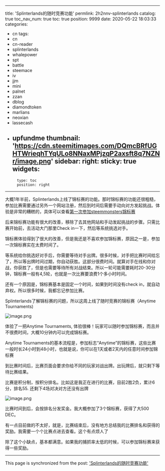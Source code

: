 
---
title: 'Splinterlands的随时竞赛功能'
permlink: 2h2nnv-splinterlands
catalog: true
toc_nav_num: true
toc: true
position: 9999
date: 2020-05-22 18:03:33
categories:
- cn
tags:
- cn
- cn-reader
- splinterlands
- whalepower
- spt
- battle
- steemace
- iv
- jjm
- mini
- palnet
- zzan
- dblog
- diamondtoken
- marlians
- neoxian
- lassecash
- upfundme
thumbnail: 'https://cdn.steemitimages.com/DQmcBRfUGHTWrieqhTYqULo8NNaxMPjzqP2axsft8q7NZNr/image.png'
sidebar:
    right:
        sticky: true
widgets:
    -
        type: toc
        position: right
---


大概1年半前，Splinterlands上线了锦标赛的功能。那时锦标赛的功能还很粗糙，参加比赛需要通过另外一个网站注册，然后到时间后需要手动向对方发起挑战。体验是非常的糟糕的，具体可以查看[第一次参加steemmonsters锦标赛](https://steem.buzz/cn/@ericet/steemmonsters-exxgkcsj)

后来锦标赛功能有很大的改善，移除了去其他网站和手动发起挑战的步骤。只需比赛开始前，去活动大门那里Check in一下，然后等系统挑选对手。

锦标赛体验得到了很大的改善，但是我还是不喜欢参加锦标赛，原因之一是，参加一次锦标赛实在太费时间了。

等系统给你挑选好对手后，你需要等待对手出牌。很多时候，对手把比赛时间给忘了，所以等出牌时间过期，你自动获胜。这部分很费时间。就算对手在线和你对战，你获胜了，但是也需要等待所有对战结束。所以一轮可能需要耗时20-30分钟，锦标赛一般有4,5轮，也就是一次比赛要浪费1个多小时时间。

还有一个原因是，锦标赛基本是固定一个时间，如果到时间没有check in，就自动弃权。所以很多时候，我都忘记参加比赛。

Splinterlands了解锦标赛的问题，所以这周上线了随时竞赛的锦标赛（Anytime Tournaments)


![image.png](https://cdn.steemitimages.com/DQmcBRfUGHTWrieqhTYqULo8NNaxMPjzqP2axsft8q7NZNr/image.png)

体验了一把Anytime Tournaments, 体验很棒！玩家可以随时参加锦标赛，而且并不很费时间，大概10分钟内可以完成锦标赛。

Anytime Tournaments的基本流程是，参加标志“Anytime”的锦标赛，这些比赛一般时长24小时到48小时，也就是说，你可以在1天或者2天内的任意时间参加锦标赛

到比赛时间后，比赛页面会要求你给不同的玩家对战出牌。出玩牌后，就只剩下等待比赛结果。

比赛是积分制，按积分排名。比如这是我正在进行的比赛，目前2胜2负，累计6分，排名55. 还剩下4场对决对方还没有出牌

![image.png](https://cdn.steemitimages.com/DQmTAYYZpKaTVDqwDtb1uXNbUDacVqP8tfeMf21PGUFMJxw/image.png)

比赛时间到后，会按排名分发奖金。我大概参加了3个锦标赛，获得了大500 DEC。

有一点目前做的不太好，就是，比赛结束后，没有地方总结我的比赛排名和获得的奖励。我需要一个个比赛点进去查看。这个有点烦人了

除了这个小缺点，基本都满意。如果我的捕抓率太低的时候，可以参加锦标赛来获得一些奖励。

- - -

This page is synchronized from the post: ['Splinterlands的随时竞赛功能'](https://steemit.com/@ericet/2h2nnv-splinterlands)
